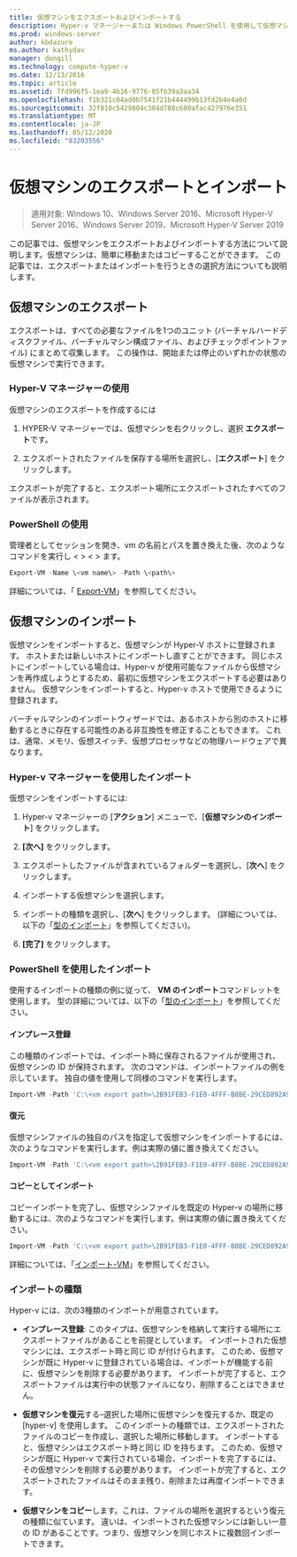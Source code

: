 ```yaml
---
title: 仮想マシンをエクスポートおよびインポートする
description: Hyper-v マネージャーまたは Windows PowerShell を使用して仮想マシンをエクスポートおよびインポートする方法について説明します。
ms.prod: windows-server
author: kbdazure
ms.author: kathydav
manager: dongill
ms.technology: compute-hyper-v
ms.date: 12/13/2016
ms.topic: article
ms.assetid: 7fd996f5-1ea9-4b16-9776-85fb39a3aa34
ms.openlocfilehash: f1b321c04ad0b7541f21b444499b13fd2b4e4a6d
ms.sourcegitcommit: 32f810c5429804c384d788c680afac427976e351
ms.translationtype: MT
ms.contentlocale: ja-JP
ms.lasthandoff: 05/12/2020
ms.locfileid: "83203556"
---
```

# <a name="export-and-import-virtual-machines"></a>仮想マシンのエクスポートとインポート

> 適用対象: Windows 10、Windows Server 2016、Microsoft Hyper-V Server 2016、Windows Server 2019、Microsoft Hyper-V Server 2019

この記事では、仮想マシンをエクスポートおよびインポートする方法について説明します。仮想マシンは、簡単に移動またはコピーすることができます。 この記事では、エクスポートまたはインポートを行うときの選択方法についても説明します。

## <a name="export-a-virtual-machine"></a>仮想マシンのエクスポート

エクスポートは、すべての必要なファイルを1つのユニット (バーチャルハードディスクファイル、バーチャルマシン構成ファイル、およびチェックポイントファイル) にまとめて収集します。 この操作は、開始または停止のいずれかの状態の仮想マシンで実行できます。

### <a name="using-hyper-v-manager"></a>Hyper-V マネージャーの使用

仮想マシンのエクスポートを作成するには

1. HYPER-V マネージャーでは、仮想マシンを右クリックし、選択 **エクスポート**です。

2. エクスポートされたファイルを保存する場所を選択し、[**エクスポート**] をクリックします。

エクスポートが完了すると、エクスポート場所にエクスポートされたすべてのファイルが表示されます。

### <a name="using-powershell"></a>PowerShell の使用

管理者としてセッションを開き、vm の名前とパスを置き換えた後、次のようなコマンドを実行し \< \> \< \> ます。

```powershell
Export-VM -Name \<vm name\> -Path \<path\>
```

詳細については、「 [Export-VM](https://docs.microsoft.com/powershell/module/hyper-v/export-vm)」を参照してください。

## <a name="import-a-virtual-machine"></a>仮想マシンのインポート

仮想マシンをインポートすると、仮想マシンが Hyper-V ホストに登録されます。 ホストまたは新しいホストにインポートし直すことができます。 同じホストにインポートしている場合は、Hyper-v が使用可能なファイルから仮想マシンを再作成しようとするため、最初に仮想マシンをエクスポートする必要はありません。 仮想マシンをインポートすると、Hyper-v ホストで使用できるように登録されます。

バーチャルマシンのインポートウィザードでは、あるホストから別のホストに移動するときに存在する可能性のある非互換性を修正することもできます。 これは、通常、メモリ、仮想スイッチ、仮想プロセッサなどの物理ハードウェアで異なります。

### <a name="import-using-hyper-v-manager"></a>Hyper-v マネージャーを使用したインポート

仮想マシンをインポートするには:

1. Hyper-v マネージャーの [**アクション**] メニューで、[**仮想マシンのインポート**] をクリックします。

2. **[次へ]** をクリックします。

3. エクスポートしたファイルが含まれているフォルダーを選択し、[**次へ**] をクリックします。

4. インポートする仮想マシンを選択します。

5. インポートの種類を選択し、[**次へ**] をクリックします。 (詳細については、以下の「[型のインポート](#import-types)」を参照してください)。

6. **[完了]** をクリックします。

### <a name="import-using-powershell"></a>PowerShell を使用したインポート

使用するインポートの種類の例に従って、 **VM のインポート**コマンドレットを使用します。 型の詳細については、以下の「[型のインポート](#import-types)」を参照してください。

#### <a name="register-in-place"></a>インプレース登録

この種類のインポートでは、インポート時に保存されるファイルが使用され、仮想マシンの ID が保持されます。 次のコマンドは、インポートファイルの例を示しています。 独自の値を使用して同様のコマンドを実行します。

```powershell
Import-VM -Path 'C:\<vm export path>\2B91FEB3-F1E0-4FFF-B8BE-29CED892A95A.vmcx'
```

#### <a name="restore"></a>復元

仮想マシンファイルの独自のパスを指定して仮想マシンをインポートするには、次のようなコマンドを実行します。例は実際の値に置き換えてください。

```powershell
Import-VM -Path 'C:\<vm export path>\2B91FEB3-F1E0-4FFF-B8BE-29CED892A95A.vmcx' -Copy -VhdDestinationPath 'D:\Virtual Machines\WIN10DOC' -VirtualMachinePath 'D:\Virtual Machines\WIN10DOC'
```

#### <a name="import-as-a-copy"></a>コピーとしてインポート

コピーインポートを完了し、仮想マシンファイルを既定の Hyper-v の場所に移動するには、次のようなコマンドを実行します。例は実際の値に置き換えてください。

``` PowerShell
Import-VM -Path 'C:\<vm export path>\2B91FEB3-F1E0-4FFF-B8BE-29CED892A95A.vmcx' -Copy -GenerateNewId
```

詳細については、「[インポート-VM](https://docs.microsoft.com/powershell/module/hyper-v/import-vm)」を参照してください。

### <a name="import-types"></a>インポートの種類

Hyper-v には、次の3種類のインポートが用意されています。

- **インプレース登録**: このタイプは、仮想マシンを格納して実行する場所にエクスポートファイルがあることを前提としています。 インポートされた仮想マシンには、エクスポート時と同じ ID が付けられます。 このため、仮想マシンが既に Hyper-v に登録されている場合は、インポートが機能する前に、仮想マシンを削除する必要があります。 インポートが完了すると、エクスポートファイルは実行中の状態ファイルになり、削除することはできません。

- **仮想マシンを復元**する–選択した場所に仮想マシンを復元するか、既定の [hyper-v] を使用します。 このインポートの種類では、エクスポートされたファイルのコピーを作成し、選択した場所に移動します。 インポートすると、仮想マシンはエクスポート時と同じ ID を持ちます。 このため、仮想マシンが既に Hyper-v で実行されている場合、インポートを完了するには、その仮想マシンを削除する必要があります。 インポートが完了すると、エクスポートされたファイルはそのまま残り、削除または再度インポートできます。

- **仮想マシンをコピー**します。これは、ファイルの場所を選択するという復元の種類に似ています。 違いは、インポートされた仮想マシンには新しい一意の ID があることです。つまり、仮想マシンを同じホストに複数回インポートできます。

